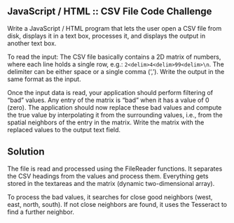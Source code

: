## JavaScript / HTML :: CSV File Code Challenge

Write a JavaScript / HTML program that lets the user open a CSV file from disk, displays it in a text box, processes it, and displays the output in another text box.

To read the input: The CSV file basically contains a 2D matrix of numbers, where each line holds a single row, e.g.: `2<delim>4<delim>99<delim>\n`. The delimiter can be either space or a single comma (‘,’). Write the output in the same format as the input.

Once the input data is read, your application should perform filtering of “bad” values. Any entry of the matrix is “bad” when it has a value of 0 (zero). The application should now replace these bad values and compute the true value by interpolating it from the surrounding values, i.e., from the spatial neighbors of the entry in the matrix.
Write the matrix with the replaced values to the output text field.

## Solution
The file is read and processed using the FileReader functions. It separates the CSV headings from the values and process them. Everything gets stored in the textareas and the matrix (dynamic two-dimensional array).

To process the bad values, it searches for close good neighbors (west, east, north, south). If not close neighbors are found, it uses the Tesseract to find a further neighbor.

